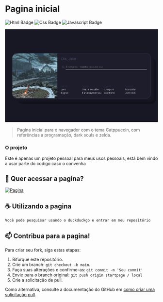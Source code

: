 # Pagina inicial

![Html Badge](https://img.shields.io/badge/HTML-0d1117?style=for-the-badge&logo=html5&logoColor=white)
![Css Badge ](https://img.shields.io/badge/CSS-0d1117?&style=for-the-badge&logo=css3&logoColor=white)
![Javascript Badge](https://img.shields.io/badge/JavaScript-0d1117?style=for-the-badge&logo=javascript&logoColor=white)

<img src="startpage.png" alt="start page">

> Pagina inicial para o navegador com o tema Catppuccin, com referências a programação, dark souls e zelda.

### O projeto

Este é apenas um projeto pessoal para meus usos pessoais, está bem vindo a usar parte do codigo caso o convenha

## 🚀 Quer acessar a pagina?

[![Pagina](https://img.shields.io/badge/Clique%20Aqui-0d1117?style=for-the-badge&logoColor=white)](https://jakeDystopia.github.io/startpage)

## ☕ Utilizando a pagina

```
Você pode pesquisar usando o duckduckgo e entrar em meu repositório
```

## 📫 Contribua para a pagina!
Para criar seu fork, siga estas etapas:

1. Bifurque este repositório.
2. Crie um branch: `git checkout -b main`.
3. Faça suas alterações e confirme-as: `git commit -m 'Seu commit'`
4. Envie para o branch original: `git push origin startpage / local`
5. Crie a solicitação de pull.

Como alternativa, consulte a documentação do GitHub em [como criar uma solicitação pull](https://help.github.com/en/github/collaborating-with-issues-and-pull-requests/creating-a-pull-request).
